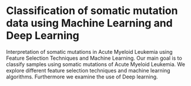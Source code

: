 # Classification of somatic mutation data using Machine Learning and Deep Learning
Interpretation of somatic mutations in Acute Myeloid Leukemia using Feature Selection Techniques and Machine Learning.
Our main goal is to classify samples using somatic mutations of Acute Myeloid Leukemia. We explore different feature selection techniques and machine learning algorithms. Furthermore we examine the use of Deep learning. 
